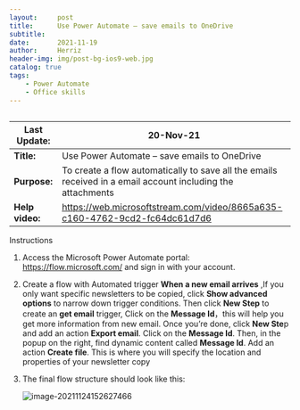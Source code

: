 ```yaml
---
layout:     post
title:      Use Power Automate – save emails to OneDrive
subtitle:   
date:       2021-11-19
author:     Herriz
header-img: img/post-bg-ios9-web.jpg
catalog: true
tags:
    - Power Automate
    - Office skills
---
```


##  



| **Last Update:** | 20-Nov-21                                                    |
| ---------------- | ------------------------------------------------------------ |
| **Title:**       | Use Power Automate – save emails to OneDrive                 |
| **Purpose:**     | To create a flow automatically to save all the emails received in a email account including the attachments |
| **Help video:**  | https://web.microsoftstream.com/video/8665a635-c160-4762-9cd2-fc64dc61d7d6 |



Instructions


1. Access the Microsoft Power Automate portal: https://flow.microsoft.com/ and sign in with your account.

2. Create a flow with Automated trigger **When a new email arrives** ,If you only want specific newsletters to be copied, click **Show advanced options** to narrow down trigger conditions. Then click  **New Step** to  create an **get email** trigger, Click on the **Message Id**，this will help you get more information from new email. Once you’re done, click **New Ste**p and add an action **Export email**. Click on the **Message Id**. Then, in the popup on the right, find dynamic content called **Message Id**. Add an action **Create file**. This is where you will specify the location and properties of your newsletter copy   
   
5. The final flow structure should look like this:

    ![image-20211124152627466](C:\Users\k56678\AppData\Roaming\Typora\typora-user-images\image-20211124152627466.png)





